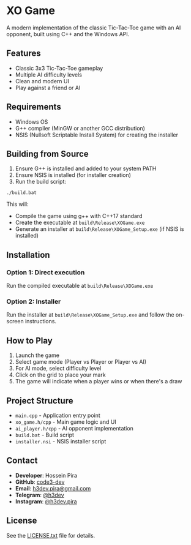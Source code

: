 # XO Game

A modern implementation of the classic Tic-Tac-Toe game with an AI opponent, built using C++ and the Windows API.

## Features

- Classic 3x3 Tic-Tac-Toe gameplay
- Multiple AI difficulty levels
- Clean and modern UI
- Play against a friend or AI

## Requirements

- Windows OS
- G++ compiler (MinGW or another GCC distribution)
- NSIS (Nullsoft Scriptable Install System) for creating the installer

## Building from Source

1. Ensure G++ is installed and added to your system PATH
2. Ensure NSIS is installed (for installer creation)
3. Run the build script:

```
./build.bat
```

This will:
- Compile the game using g++ with C++17 standard
- Create the executable at `build\Release\XOGame.exe`
- Generate an installer at `build\Release\XOGame_Setup.exe` (if NSIS is installed)

## Installation

### Option 1: Direct execution
Run the compiled executable at `build\Release\XOGame.exe`

### Option 2: Installer
Run the installer at `build\Release\XOGame_Setup.exe` and follow the on-screen instructions.

## How to Play

1. Launch the game
2. Select game mode (Player vs Player or Player vs AI)
3. For AI mode, select difficulty level
4. Click on the grid to place your mark
5. The game will indicate when a player wins or when there's a draw

## Project Structure

- `main.cpp` - Application entry point
- `xo_game.h/cpp` - Main game logic and UI
- `ai_player.h/cpp` - AI opponent implementation
- `build.bat` - Build script
- `installer.nsi` - NSIS installer script

## Contact

- **Developer**: Hossein Pira
- **GitHub**: [code3-dev](https://github.com/code3-dev)
- **Email**: [h3dev.pira@gmail.com](mailto:h3dev.pira@gmail.com)
- **Telegram**: [@h3dev](https://t.me/h3dev)
- **Instagram**: [@h3dev.pira](https://instagram.com/h3dev.pira)

## License

See the [LICENSE.txt](LICENSE.txt) file for details. 